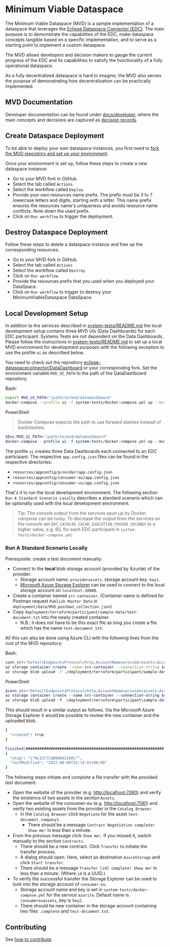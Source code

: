 # Minimum Viable Dataspace

The Minimum Viable Dataspace (MVD) is a sample implementation of a dataspace that leverages the [Eclipse Dataspace Connector (EDC)](https://github.com/eclipse-dataspaceconnector/dataspaceconnector). The main purpose is to demonstrate the capabilities of the EDC, make dataspace concepts tangible based on a specific implementation, and to serve as a starting point to implement a custom dataspace.

The MVD allows developers and decision makers to gauge the current progress of the EDC and its capabilities to satisfy the functionality of a fully operational dataspace.

As a fully decentralized dataspace is hard to imagine, the MVD also serves the purpose of demonstrating how decentralization can be practically implemented.

## MVD Documentation

Developer documentation can be found under [docs/developer](docs/developer/), where the main concepts and decisions are captured as [decision records](docs/developer/decision-records/).

## Create Dataspace Deployment

To be able to deploy your own dataspace instances, you first need to [fork the MVD repository and set up your environment](docs/developer/continuous-deployment/continuous_deployment.md).

Once your environment is set up, follow these steps to create a new dataspace instance:

- Go to your MVD fork in GitHub.
- Select the tab called `Actions`.
- Select the workflow called `Deploy`.
- Provide your own resources name prefix. The prefix must be 3 to 7 lowercase letters and digits, starting with a letter.
  This name prefix ensures the resources name's uniqueness and avoids resource name conflicts.
  Note down the used prefix.
- Click on `Run workflow` to trigger the deployment.

## Destroy Dataspace Deployment

Follow these steps to delete a dataspace instance and free up the corresponding resources:

- Go to your MVD fork in GitHub.
- Select the tab called `Actions`
- Select the workflow called `Destroy`
- Click on `Run workflow`
- Provide the resources prefix that you used when you deployed your DataSpace.
- Click on `Run workflow` to trigger to destroy your MinimumViableDataspace DataSpace.

## Local Development Setup

In addition to the services described in [system-tests/README.md](system-tests/README.md) the local development setup
contains three MVD UIs (Data Dashboards) for each EDC participant. Systems Tests are not dependent on the Data
Dashboards. Please follow the instructions in [system-tests/README.md](system-tests/README.md) to set up a local MVD environment for
development purposes with the following exception to use the profile `ui` as described below.

You need to check out the
repository [eclipse-dataspaceconnector/DataDashboard](https://github.com/eclipse-dataspaceconnector/DataDashboard) or
your corresponding fork. Set the environment variable `MVD_UI_PATH` to the path of the DataDashboard repository.

Bash:

```bash
export MVD_UI_PATH="/path/to/mvd/datadashboard"
docker-compose --profile ui -f system-tests/docker-compose.yml up --build
```

PowerShell:

> Docker Compose expects the path to use forward slashes instead of backslashes.

```powershell
$Env:MVD_UI_PATH="/path/to/mvd/datadashboard"
docker-compose --profile ui -f system-tests/docker-compose.yml up --build
```

The profile `ui` creates three Data Dashboards each connected to an EDC participant. The respective `app.config.json`
files can be found in the respective directories:

- `resources/appconfig/provider/app.config.json`
- `resources/appconfig/consumer-eu/app.config.json`
- `resources/appconfig/consumer-us/app.config.json`

That's it to run the local development environment. The following section `Run A Standard Scenario Locally` describes a
standard scenario which can be optionally used with the local development environment.

> Tip: The console output from the services spun up by Docker compose can be noisy. To decrease the output from the
> services on the console set `EDC_CATALOG_CACHE_EXECUTION_PERIOD_SECONDS` to a higher value, e.g. 60, for each EDC
> participant in `system-tests/docker-compose.yml`.

### Run A Standard Scenario Locally

Prerequisite: create a test document manually:

- Connect to the **local** blob storage account (provided by Azurite) of the provider.
  - Storage account name: `providerassets`, storage account key: `key1`.
  - [Microsoft Azure Storage Explorer](https://azure.microsoft.com/features/storage-explorer/) can be used to connect to the local
    storage account on `localhost:10000`.
- Create a container named `src-container`. (Container name is defined for Postman request `Publish Master Data`
  in `deployment/data/MVD.postman_collection.json`)
- Copy `deployment/terraform/participant/sample-data/text-document.txt` into the newly created container.
  - N.B.: it does not have to be this exact file as long you create a file which has the name `text-document.txt`.

All this can also be done using Azure CLI with the following lines from the root of the MVD repository:

Bash:

```bash
conn_str="DefaultEndpointsProtocol=http;AccountName=providerassets;AccountKey=key1;BlobEndpoint=http://127.0.0.1:10000/providerassets;"
az storage container create --name src-container --connection-string $conn_str
az storage blob upload -f ./deployment/terraform/participant/sample-data/text-document.txt --container-name src-container --name text-document.txt --connection-string $conn_str
```

PowerShell:

```powershell
$conn_str="DefaultEndpointsProtocol=http;AccountName=providerassets;AccountKey=key1;BlobEndpoint=http://127.0.0.1:10000/providerassets;"
az storage container create --name src-container --connection-string $conn_str
az storage blob upload -f .\deployment\terraform\participant\sample-data\text-document.txt --container-name src-container --name text-document.txt --connection-string $conn_str
```

This should result in a similar output as follows. Via the Microsoft Azure Storage Explorer it would be possible to
review the new container and the uploaded blob.

```bash
{
  "created": true
}

Finished[#############################################################]  100.0000%
{
  "etag": "\"0x1CC7CAB96842160\"",
  "lastModified": "2022-08-08T15:14:01+00:00"
}
```

The following steps initiate and complete a file transfer with the provided test document.

- Open the website of the provider (e.g. <http://localhost:7080>) and verify the existence of two assets in the
  section `Assets`.
- Open the website of the consumer-eu (e.g. <http://localhost:7081>) and verify two existing assets from the provider in
  the `Catalog Browser`.
  - In the `Catalog Browser` click `Negotiate` for the asset `test-document_company1`.
    - There should be a message `Contract Negotiation complete! Show me!` in less than a minute.
- From the previous message click `Show me!`. If you missed it, switch manually to the section `Contracts`.
  - There should be a new contract. Click `Transfer` to initiate the transfer process.
  - A dialog should open. Here, select as destination `AzureStorage` and click `Start transfer`.
  - There should be a message `Transfer [id] complete! Show me!` in less than a minute. (Where `id` is a UUID.)
- To verify the successful transfer the Storage Explorer can be used to look into the storage account of `consumer-eu`.
  - Storage account name and key is set in `system-tests/docker-compose.yml` for the service `azurite`. Default name
    is `consumereuassets`, key is `key2`.
  - There should be new container in the storage account containing two files `.complete` and `test-document.txt`.

## Contributing

See [how to contribute](CONTRIBUTING.md).